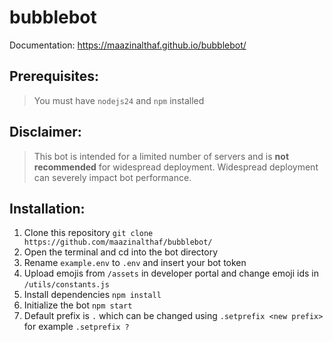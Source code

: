 # bubblebot

Documentation: https://maazinalthaf.github.io/bubblebot/

## Prerequisites: 
> You must have `nodejs24` and `npm` installed


## Disclaimer:
> This bot is intended for a limited number of servers and is **not recommended** for widespread deployment. Widespread deployment can severely impact bot performance. 

## Installation: 
1. Clone this repository `git clone https://github.com/maazinalthaf/bubblebot/`
2. Open the terminal and cd into the bot directory
3. Rename `example.env` to `.env` and insert your bot token
4. Upload emojis from `/assets` in developer portal and change emoji ids in `/utils/constants.js` 
5. Install dependencies `npm install`
6. Initialize the bot `npm start`
7. Default prefix is `.` which can be changed using `.setprefix <new prefix>` for example `.setprefix ?`
